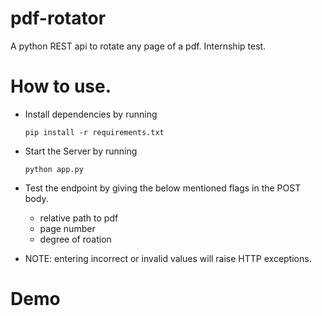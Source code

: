 # pdf-rotator
A python REST api to rotate any page of a pdf. Internship test.

# How to use.
- Install dependencies by running
    ```
    pip install -r requirements.txt
    ```
- Start the Server by running
    ```
    python app.py
    ```
- Test the endpoint by giving the below mentioned flags in the POST body.
  - relative path to pdf
  - page number
  - degree of roation

- NOTE: entering incorrect or invalid values will raise HTTP exceptions.

# Demo
